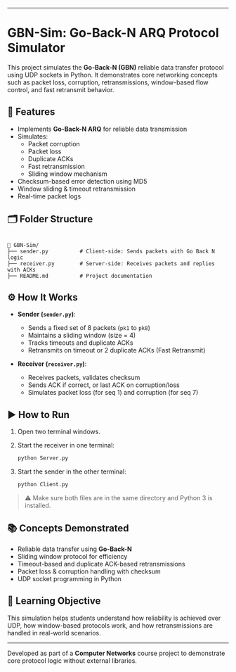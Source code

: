 
---


# GBN-Sim: Go-Back-N ARQ Protocol Simulator

This project simulates the **Go-Back-N (GBN)** reliable data transfer protocol using UDP sockets in Python. It demonstrates core networking concepts such as packet loss, corruption, retransmissions, window-based flow control, and fast retransmit behavior.

## 🚀 Features

- Implements **Go-Back-N ARQ** for reliable data transmission
- Simulates:
  - Packet corruption
  - Packet loss
  - Duplicate ACKs
  - Fast retransmission
  - Sliding window mechanism
- Checksum-based error detection using MD5
- Window sliding & timeout retransmission
- Real-time packet logs


## 🗂️ Folder Structure

```

📁 GBN-Sim/
├── sender.py          # Client-side: Sends packets with Go Back N logic
├── receiver.py        # Server-side: Receives packets and replies with ACKs
├── README.md          # Project documentation

````

## ⚙️ How It Works

- **Sender (`sender.py`)**:
  - Sends a fixed set of 8 packets (`pk1` to `pk8`)
  - Maintains a sliding window (size = 4)
  - Tracks timeouts and duplicate ACKs
  - Retransmits on timeout or 2 duplicate ACKs (Fast Retransmit)

- **Receiver (`receiver.py`)**:
  - Receives packets, validates checksum
  - Sends ACK if correct, or last ACK on corruption/loss
  - Simulates packet loss (for seq 1) and corruption (for seq 7)

## ▶️ How to Run

1. Open two terminal windows.
2. Start the receiver in one terminal:
   ```bash
   python Server.py
3. Start the sender in the other terminal:

   ```bash
   python Client.py
   ```

> ⚠️ Make sure both files are in the same directory and Python 3 is installed.

## 📚 Concepts Demonstrated

* Reliable data transfer using **Go-Back-N**
* Sliding window protocol for efficiency
* Timeout-based and duplicate ACK-based retransmissions
* Packet loss & corruption handling with checksum
* UDP socket programming in Python

## 🧠 Learning Objective

This simulation helps students understand how reliability is achieved over UDP, how window-based protocols work, and how retransmissions are handled in real-world scenarios.

---

Developed as part of a **Computer Networks** course project to demonstrate core protocol logic without external libraries.

